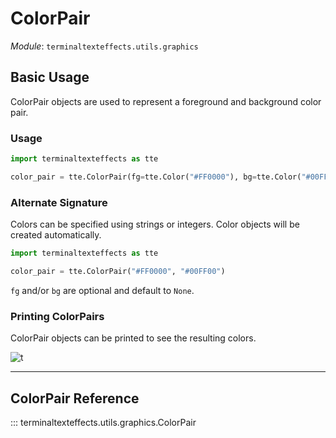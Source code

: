 # ColorPair

*Module*: `terminaltexteffects.utils.graphics`

## Basic Usage

ColorPair objects are used to represent a foreground and background color pair.

### Usage

```python
import terminaltexteffects as tte

color_pair = tte.ColorPair(fg=tte.Color("#FF0000"), bg=tte.Color("#00FF00"))
```

### Alternate Signature

Colors can be specified using strings or integers. Color objects will be created automatically.

```python
import terminaltexteffects as tte

color_pair = tte.ColorPair("#FF0000", "#00FF00")
```

`fg` and/or `bg` are optional and default to `None`.

### Printing ColorPairs

ColorPair objects can be printed to see the resulting colors.

![t](../../img/lib_demos/colorpair_print_example.png)

---

## ColorPair Reference

::: terminaltexteffects.utils.graphics.ColorPair
